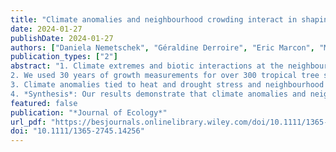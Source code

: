 ```yaml
---
title: "Climate anomalies and neighbourhood crowding interact in shaping tree growth in old-growth and selectively logged tropical forests"
date: 2024-01-27
publishDate: 2024-01-27
authors: ["Daniela Nemetschek", "Géraldine Derroire", "Eric Marcon", "Mélaine Aubry-Kientz", "Johanna Auer", "Vincyane Badouard", "Christopher Baraloto", "David Bauman", "Quentin Le Blaye", "Marion Boisseaux", "Damien Bonal", "Sabrina Coste", "Elia Dardevet", "Patrick Heuret", "Peter Hietz", "Sébastien Levionnois", "Isabelle Maréchaux", "Sean M. McMahon", "Clément Stahl", "Jason Vleminckx", "Wolfgang Wanek", "Camille Ziegler", "Claire Fortunel"]
publication_types: ["2"]
abstract: "1. Climate extremes and biotic interactions at the neighbourhood scale affect tropical forest dynamics with long-term consequences for biodiversity, global carbon cycling and climate change mitigation. However, forest disturbance may change crowding intensity, and thus the relative contribution of climate extremes and neighbourhood interactions on tree growth, thereby influencing tropical forest resistance and resilience to climate change. Here, we aim to evaluate the separate and interactive effects of climate and neighbours on tree growth in old-growth and disturbed tropical forests.
2. We used 30 years of growth measurements for over 300 tropical tree species from 15 forest plots in French Guiana to investigate the separate and interactive effects of climate anomalies (in solar radiation, maximum temperature, vapour pressure deficit and climatic water deficit) and neighbourhood crowding on individual tree growth. Contrasting old-growth and selectively logged forests, we also examined how disturbance history affects tree growth sensitivity to climate and neighbours. Finally, for the most abundant 100 species, we evaluated the role of 12 functional traits pertaining to water relations, light and carbon use in mediating tree growth sensitivity to climate anomalies, neighbourhood crowding and their interactions.
3. Climate anomalies tied to heat and drought stress and neighbourhood crowding independently reduced tree growth, and showed positive interactive effects which attenuated their separate effects on tree growth. Their separate and interactive effects were stronger in disturbed than undisturbed forests. Fast-growing species (i.e. higher intrinsic growth rates) were more abundant in disturbed forests and more sensitive to climate anomalies and neighbourhood crowding. Traits related to water relations, light and carbon use captured species sensitivities to different climate anomalies and neighbourhood crowding levels but were weak predictors of their interactions.
4. *Synthesis*: Our results demonstrate that climate anomalies and neighbourhood crowding can interact to shape tropical tree growth, suggesting that considering the biotic context may improve predictions of tropical forest dynamics facing altered climate regimes. Furthermore, species traits can capture tree growth sensitivity to the separate effects of climate and neighbours, suggesting that better representing leading functional dimensions in tropical tree strategies offers a promising way towards a better understanding of the underlying ecological mechanisms that govern tropical forest dynamics."
featured: false
publication: "*Journal of Ecology*"
url_pdf: "https://besjournals.onlinelibrary.wiley.com/doi/10.1111/1365-2745.14256"
doi: "10.1111/1365-2745.14256"
---
```


<span class="__dimensions_badge_embed__" data-doi="10.1111/1365-2745.14256"></span><script async src="https://badge.dimensions.ai/badge.js" charset="utf-8"></script>

